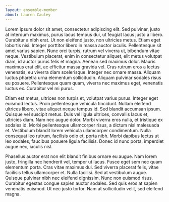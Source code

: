 ```yaml
---
layout: ensemble-member
about: Lauren Cauley
---
```

Lorem ipsum dolor sit amet, consectetur adipiscing elit. Sed pulvinar, justo at interdum maximus, purus lacus tempus dui, ut feugiat lacus justo a libero. Curabitur a nibh erat. Ut non eleifend justo, non ultricies metus. Etiam eget lobortis nisi. Integer porttitor libero in massa auctor iaculis. Pellentesque sit amet varius sapien. Nunc orci turpis, rutrum vel viverra ut, bibendum vitae neque. Vestibulum placerat, enim in consectetur aliquet, elit metus volutpat diam, id auctor purus felis et magna. Aenean sed maximus dolor. Mauris maximus erat elit, ac efficitur massa gravida vel. Cras rutrum eros a lectus venenatis, eu viverra diam scelerisque. Integer nec ornare massa. Aliquam luctus pharetra urna elementum sollicitudin. Aliquam pulvinar sodales risus eu posuere. Pellentesque quam quam, viverra nec maximus eget, venenatis luctus ex. Curabitur vel mi purus.

Etiam est metus, ultrices non turpis et, volutpat varius purus. Integer eget euismod lectus. Proin pellentesque vehicula tincidunt. Nullam eleifend ultrices libero, vitae aliquet neque tempus id. Sed blandit accumsan ipsum. Quisque vel suscipit metus. Duis vel ligula ultrices, convallis lacus et, ultricies diam. Nam nec augue dolor. Morbi viverra eros nulla, et tristique ex sodales id. Morbi pellentesque ullamcorper risus, a dictum nisl malesuada et. Vestibulum blandit lorem vehicula ullamcorper condimentum. Nulla consequat leo rutrum, facilisis odio et, porta nibh. Morbi dapibus lectus ut leo sodales, faucibus posuere ligula facilisis. Donec id nunc porta, imperdiet augue nec, iaculis nisl.

Phasellus auctor erat non elit blandit finibus ornare eu augue. Nam lorem justo, fringilla nec hendrerit vel, tempor ut lacus. Fusce eget sem nec quam elementum porta. Cras vitae maximus dui. Sed viverra placerat felis, vitae facilisis tellus ullamcorper et. Nulla facilisi. Sed at vestibulum augue. Quisque pulvinar nibh nec eleifend dignissim. Nunc non euismod risus. Curabitur egestas congue sapien auctor sodales. Sed quis eros at sapien venenatis euismod. Ut nec justo tortor. Nam at sollicitudin velit, sed eleifend magna.
